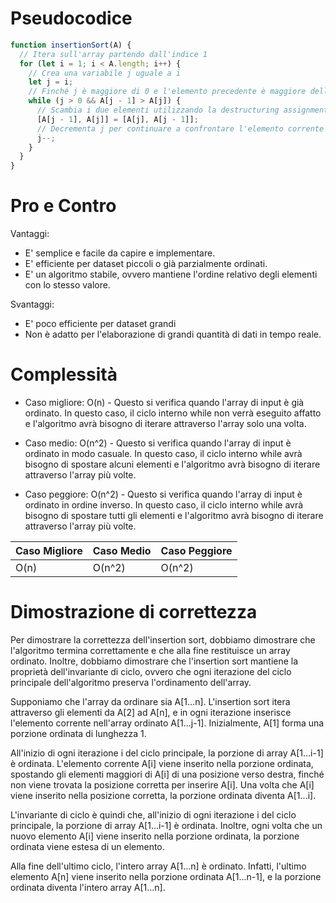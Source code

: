 # Pseudocodice
```js
function insertionSort(A) {
  // Itera sull'array partendo dall'indice 1
  for (let i = 1; i < A.length; i++) {
    // Crea una variabile j uguale a i
    let j = i;
    // Finché j è maggiore di 0 e l'elemento precedente è maggiore dell'elemento corrente
    while (j > 0 && A[j - 1] > A[j]) {
      // Scambia i due elementi utilizzando la destructuring assignment
      [A[j - 1], A[j]] = [A[j], A[j - 1]];
      // Decrementa j per continuare a confrontare l'elemento corrente con l'elemento precedente
      j--;
    }
  }
}

```

# Pro e Contro

Vantaggi:

-   E' semplice e facile da capire e implementare.
-   E' efficiente per dataset piccoli o già parzialmente ordinati.
-   E' un algoritmo stabile, ovvero mantiene l'ordine relativo degli elementi con lo stesso valore.

Svantaggi:
-   E' poco efficiente per dataset grandi
-   Non è adatto per l'elaborazione di grandi quantità di dati in tempo reale.

# Complessità

-   Caso migliore: O(n) - Questo si verifica quando l'array di input è già ordinato. In questo caso, il ciclo interno while non verrà eseguito affatto e l'algoritmo avrà bisogno di iterare attraverso l'array solo una volta.

-   Caso medio: O(n^2) - Questo si verifica quando l'array di input è ordinato in modo casuale. In questo caso, il ciclo interno while avrà bisogno di spostare alcuni elementi e l'algoritmo avrà bisogno di iterare attraverso l'array più volte.

-   Caso peggiore: O(n^2) - Questo si verifica quando l'array di input è ordinato in ordine inverso. In questo caso, il ciclo interno while avrà bisogno di spostare tutti gli elementi e l'algoritmo avrà bisogno di iterare attraverso l'array più volte.

| Caso Migliore | Caso Medio | Caso Peggiore |
| ------------- | ---------- | ------------- |
| O(n)          | O(n^2)     | O(n^2)        |

# Dimostrazione di correttezza

Per dimostrare la correttezza dell'insertion sort, dobbiamo dimostrare che l'algoritmo termina correttamente e che alla fine restituisce un array ordinato. Inoltre, dobbiamo dimostrare che l'insertion sort mantiene la proprietà dell'invariante di ciclo, ovvero che ogni iterazione del ciclo principale dell'algoritmo preserva l'ordinamento dell'array.

Supponiamo che l'array da ordinare sia A[1...n]. L'insertion sort itera attraverso gli elementi da A[2] ad A[n], e in ogni iterazione inserisce l'elemento corrente nell'array ordinato A[1...j-1]. Inizialmente, A[1] forma una porzione ordinata di lunghezza 1.

All'inizio di ogni iterazione i del ciclo principale, la porzione di array A[1...i-1] è ordinata. L'elemento corrente A[i] viene inserito nella porzione ordinata, spostando gli elementi maggiori di A[i] di una posizione verso destra, finché non viene trovata la posizione corretta per inserire A[i]. Una volta che A[i] viene inserito nella posizione corretta, la porzione ordinata diventa A[1...i].

L'invariante di ciclo è quindi che, all'inizio di ogni iterazione i del ciclo principale, la porzione di array A[1...i-1] è ordinata. Inoltre, ogni volta che un nuovo elemento A[i] viene inserito nella porzione ordinata, la porzione ordinata viene estesa di un elemento.

Alla fine dell'ultimo ciclo, l'intero array A[1...n] è ordinato. Infatti, l'ultimo elemento A[n] viene inserito nella porzione ordinata A[1...n-1], e la porzione ordinata diventa l'intero array A[1...n].
